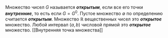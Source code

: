 Множество чисел $G$ называется ___открытым___, если все его точки ___внутренние___, то есть если $G = G^0$. 
Пустое множество $\emptyset$ по определению считается ___открытым___. 
Множество $\mathbb{R}$ вещественных чисел это ___открытое___ множество. 
Любой интервал $(a, b)$ числовой прямой это ___открытое___ множество.
[[Внутренняя точка множества]]
